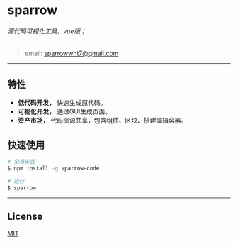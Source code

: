 # sparrow

###### 源代码可视化工具，vue版；
> email: sparrowwht7@gmail.com
---
## 特性

- **低代码开发，** 快速生成原代码。
- **可视化开发，** 通过GUI生成页面。
- **资产市场，** 代码资源共享，包含组件、区块、搭建编辑容器。

## 快速使用
```bash
# 全局安装
$ npm install -g sparrow-code

# 运行
$ sparrow
```
---

## License
[MIT](http://opensource.org/licenses/MIT)